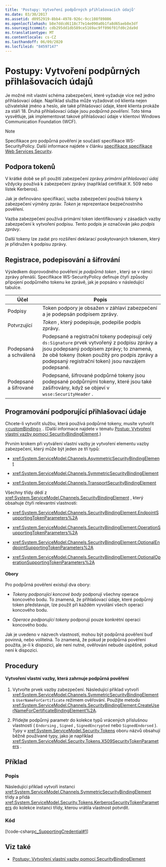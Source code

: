 ```yaml
---
title: 'Postupy: Vytvoření podpůrných přihlašovacích údajů'
ms.date: 03/30/2017
ms.assetid: d0952919-8bb4-4978-926c-9cc108f89806
ms.openlocfilehash: b8e7ddcd6118c77e14e090a0b1fa8d65aeb8e3df
ms.sourcegitcommit: cdb295dd1db589ce5169ac9ff096f01fd0c2da9d
ms.translationtype: MT
ms.contentlocale: cs-CZ
ms.lasthandoff: 06/09/2020
ms.locfileid: "84597147"
---
```

# <a name="how-to-create-a-supporting-credential"></a>Postupy: Vytvoření podpůrných přihlašovacích údajů
Je možné mít vlastní schéma zabezpečení, které vyžaduje více než jedno přihlašovací údaje. Například služba může vyžadovat od klienta nejen uživatelské jméno a heslo, ale také přihlašovací údaje, které klienta prokáže za stáří 18. Druhá přihlašovací údaje jsou *podpůrná pověření*. Toto téma vysvětluje, jak implementovat takové přihlašovací údaje v klientovi Windows Communication Foundation (WCF).  
  
> [!NOTE]
> Specifikace pro podpůrná pověření je součástí specifikace WS-SecurityPolicy. Další informace najdete v článku [specifikace specifikace Web Services Security](https://docs.microsoft.com/previous-versions/dotnet/articles/ms951273(v=msdn.10)).  
  
## <a name="supporting-tokens"></a>Podpora tokenů  
 V krátké době se při použití zabezpečení zprávy *primární přihlašovací údaj* vždycky používá k zabezpečení zprávy (například certifikát X. 509 nebo lístek Kerberos).  
  
 Jak je definováno specifikací, vazba zabezpečení používá *tokeny* k zabezpečení výměny zpráv. *Token* je reprezentace bezpečnostního pověření.  
  
 Vazba zabezpečení používá primární token identifikovaný v zásadách vazby zabezpečení k vytvoření podpisu. Tento podpis je označován jako *podpis zprávy*.  
  
 Další tokeny lze zadat pro rozšíření deklarací poskytovaných tokenem, který je přidružen k podpisu zprávy.  
  
## <a name="endorsing-signing-and-encrypting"></a>Registrace, podepisování a šifrování  
 Výsledkem doprovodného pověření je *podpůrná token* , který se v rámci zprávy přenáší. Specifikace WS-SecurityPolicy definuje čtyři způsoby připojení podpůrného tokenu ke zprávě, jak je popsáno v následující tabulce.  
  
|Účel|Popis|  
|-------------|-----------------|  
|Podpisy|Token podpory je obsažen v záhlaví zabezpečení a je podepsán podpisem zprávy.|  
|Potvrzující|*Token* , který podepisuje, podepíše podpis zprávy.|  
|Podepsaná a schválená|Podepsané a registrační tokeny podepisují celý `ds:Signature` prvek vytvořený z podpisu zprávy a jsou podepsaný podpisem zprávy; to znamená, že obě tokeny (token použitý pro podpis zprávy a podepsaný registrační token) jsou navzájem podepsané.|  
|Podepsané a šifrované|Podepsané, šifrované podpůrné tokeny jsou podepsané podpůrnými tokeny, které jsou také zašifrovány, když se objeví v `wsse:SecurityHeader` .|  
  
## <a name="programming-supporting-credentials"></a>Programování podporující přihlašovací údaje  
 Chcete-li vytvořit službu, která používá podpůrné tokeny, musíte vytvořit [\<customBinding>](../../configure-apps/file-schema/wcf/custombinding.md) . (Další informace najdete v tématu [Postup: Vytvoření vlastní vazby pomocí SecurityBindingElement](how-to-create-a-custom-binding-using-the-securitybindingelement.md).)  
  
 Prvním krokem při vytváření vlastní vazby je vytvoření elementu vazby zabezpečení, který může být jeden ze tří typů:  
  
- <xref:System.ServiceModel.Channels.AsymmetricSecurityBindingElement>  
  
- <xref:System.ServiceModel.Channels.SymmetricSecurityBindingElement>  
  
- <xref:System.ServiceModel.Channels.TransportSecurityBindingElement>  
  
 Všechny třídy dědí z <xref:System.ServiceModel.Channels.SecurityBindingElement> , který obsahuje čtyři relevantní vlastnosti:  
  
- <xref:System.ServiceModel.Channels.SecurityBindingElement.EndpointSupportingTokenParameters%2A>  
  
- <xref:System.ServiceModel.Channels.SecurityBindingElement.OperationSupportingTokenParameters%2A>  
  
- <xref:System.ServiceModel.Channels.SecurityBindingElement.OptionalEndpointSupportingTokenParameters%2A>  
  
- <xref:System.ServiceModel.Channels.SecurityBindingElement.OptionalOperationSupportingTokenParameters%2A>  
  
#### <a name="scopes"></a>Obory  
 Pro podpůrná pověření existují dva obory:  
  
- *Tokeny podporující koncové body* podporují všechny operace koncového bodu. To znamená, že přihlašovací údaje, které podpůrný token představuje, lze použít při každém vyvolání všech operací koncového bodu.  
  
- *Operace podporující tokeny* podporují pouze konkrétní operaci koncového bodu.  
  
 Jak je uvedeno v názvech vlastností, mohou být podpůrná pověření buď povinná, nebo volitelná. To znamená, že pokud je podpůrná pověření použita, je-li k dispozici, ale není nutné, ověřování nebude úspěšné, pokud není k dispozici.  
  
## <a name="procedures"></a>Procedury  
  
#### <a name="to-create-a-custom-binding-that-includes-supporting-credentials"></a>Vytvoření vlastní vazby, která zahrnuje podpůrná pověření  
  
1. Vytvořte prvek vazby zabezpečení. Následující příklad vytvoří <xref:System.ServiceModel.Channels.SymmetricSecurityBindingElement> s `UserNameForCertificate` režimem ověřování. Použijte metodu <xref:System.ServiceModel.Channels.SecurityBindingElement.CreateUserNameForCertificateBindingElement%2A>.  
  
2. Přidejte podpůrný parametr do kolekce typů vrácených příslušnou vlastností ( `Endorsing` , `Signed` , `SignedEncrypted` nebo `SignedEndorsed` ). Typy v <xref:System.ServiceModel.Security.Tokens> oboru názvů obsahují běžně používané typy, jako je například <xref:System.ServiceModel.Security.Tokens.X509SecurityTokenParameters> .  
  
## <a name="example"></a>Příklad  
  
### <a name="description"></a>Popis  
 Následující příklad vytvoří instanci <xref:System.ServiceModel.Channels.SymmetricSecurityBindingElement> třídy a přidá <xref:System.ServiceModel.Security.Tokens.KerberosSecurityTokenParameters> do kolekce instanci třídy, kterou vrátila vlastnost potvrdit.  
  
### <a name="code"></a>Kód  
 [!code-csharp[c_SupportingCredential#1](../../../../samples/snippets/csharp/VS_Snippets_CFX/c_supportingcredential/cs/source.cs#1)]  
  
## <a name="see-also"></a>Viz také

- [Postupy: Vytvoření vlastní vazby pomocí SecurityBindingElement](how-to-create-a-custom-binding-using-the-securitybindingelement.md)
